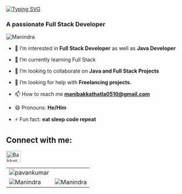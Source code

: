   [![Typing SVG](https://readme-typing-svg.demolab.com?font=Fira+Code&size=30&pause=1000&center=true&vCenter=true&random=false&width=600&lines=Hello+!+I+am+Bakkathatla+Manindra)](https://git.io/typing-svg)
<h3>A passionate Full Stack Developer</h3>

<p align="left"> <img src="https://komarev.com/ghpvc/?username=BManindra&label=Profile%20views&color=0e75b6&style=flat" alt="Manindra" /> </p>

* 👀 I’m interested in **Full Stack Developer** as well as **Java Developer**
  
* 🌱 I’m currently learning Full Stack
  
* 💞️ I’m looking to collaborate on **Java and Full Stack Projects**
  
* 🤝 I’m looking for help with **Freelancing projects.**
  
* 📫 How to reach me **manibakkathatla0510@gmail.com**
  
* 😄 Pronouns: **He/Him**
  
- ⚡ Fun fact: **eat sleep code repeat**


## Connect with me:
<p align="left">
<a href="https://www.linkedin.com/in/manindra-bakkathatla-537906270/" target="blank"><img align="center" src="https://raw.githubusercontent.com/rahuldkjain/github-profile-readme-generator/master/src/images/icons/Social/linked-in-alt.svg" alt="Bakkathatla-Manindra" height="30" width="40" /></a>
</p>

<table>
  </tr>
    <td><img src="https://github-readme-stats.vercel.app/api/top-langs?username=BManindra&show_icons=true&locale=en&layout=compact" alt="pavankumar" /></td>
  <tr>
  <tr>
    <td><img src="https://github-readme-streak-stats.herokuapp.com/?user=BManindra&" alt="Manindra" /></td>
    <td><img src="https://github-readme-stats.vercel.app/api?username=BManindra&show_icons=true&locale=en" alt="Manindra" /></td>
  </tr>
</table>



<!---
pavan347/pavan347 is a ✨ special ✨ repository because its `README.md` (this file) appears on your GitHub profile.
You can click the Preview link to take a look at your changes.
--->
